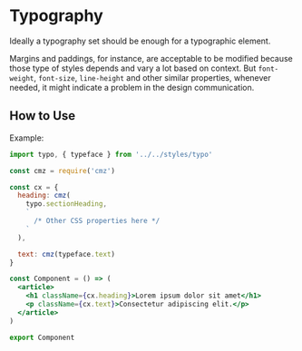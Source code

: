 # Typography

Ideally a typography set should be enough for a typographic element.

Margins and paddings, for instance, are acceptable to be modified because those type of styles depends and vary a lot based on context. But `font-weight`, `font-size`, `line-height` and other similar properties, whenever needed, it might indicate a problem in the design communication.

## How to Use

Example:

```jsx
import typo, { typeface } from '../../styles/typo'

const cmz = require('cmz')

const cx = {
  heading: cmz(
    typo.sectionHeading,
    `
      /* Other CSS properties here */
    `
  ),

  text: cmz(typeface.text)
}

const Component = () => (
  <article>
    <h1 className={cx.heading}>Lorem ipsum dolor sit amet</h1>
    <p className={cx.text}>Consectetur adipiscing elit.</p>
  </article>
)

export Component
```
